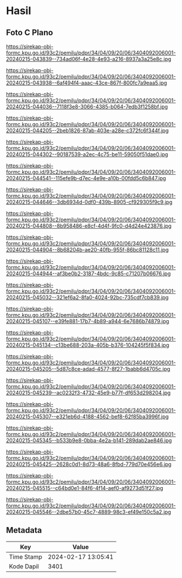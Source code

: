 # Hasil

## Foto C Plano

https://sirekap-obj-formc.kpu.go.id/93c2/pemilu/pdpr/34/04/09/20/06/3404092006001-20240215-043839--734ad06f-4e28-4e93-a216-8937a3a25e8c.jpg

https://sirekap-obj-formc.kpu.go.id/93c2/pemilu/pdpr/34/04/09/20/06/3404092006001-20240215-043938--6af494f4-aaac-43ce-867f-800fc7a9eaa5.jpg

https://sirekap-obj-formc.kpu.go.id/93c2/pemilu/pdpr/34/04/09/20/06/3404092006001-20240215-044036--7118f3e8-3066-4385-b064-7edb3f1258bf.jpg

https://sirekap-obj-formc.kpu.go.id/93c2/pemilu/pdpr/34/04/09/20/06/3404092006001-20240215-044205--2beb1826-87ab-403e-a28e-c372fc6f344f.jpg

https://sirekap-obj-formc.kpu.go.id/93c2/pemilu/pdpr/34/04/09/20/06/3404092006001-20240215-044302--90187539-a2ec-4c75-be11-59050f51dae0.jpg

https://sirekap-obj-formc.kpu.go.id/93c2/pemilu/pdpr/34/04/09/20/06/3404092006001-20240215-044541--115efe9b-d7ec-4e9e-a10b-00fdd5c6b847.jpg

https://sirekap-obj-formc.kpu.go.id/93c2/pemilu/pdpr/34/04/09/20/06/3404092006001-20240215-044646--3db6934d-0df0-439b-8905-cf929305f9c9.jpg

https://sirekap-obj-formc.kpu.go.id/93c2/pemilu/pdpr/34/04/09/20/06/3404092006001-20240215-044808--8b958486-e8cf-4d4f-9fc0-d4d24e423876.jpg

https://sirekap-obj-formc.kpu.go.id/93c2/pemilu/pdpr/34/04/09/20/06/3404092006001-20240215-044904--8b68204b-ae20-40fb-955f-86bc81128c11.jpg

https://sirekap-obj-formc.kpu.go.id/93c2/pemilu/pdpr/34/04/09/20/06/3404092006001-20240215-044944--af3be0b2-3187-4bdc-9c85-c71207b06676.jpg

https://sirekap-obj-formc.kpu.go.id/93c2/pemilu/pdpr/34/04/09/20/06/3404092006001-20240215-045032--321ef6a2-8fa0-4024-92bc-735cdf7cb839.jpg

https://sirekap-obj-formc.kpu.go.id/93c2/pemilu/pdpr/34/04/09/20/06/3404092006001-20240215-045107--e39fe881-17b7-4b89-a944-6e7686b74879.jpg

https://sirekap-obj-formc.kpu.go.id/93c2/pemilu/pdpr/34/04/09/20/06/3404092006001-20240215-045134--c13be688-203a-405b-b376-104245f5f834.jpg

https://sirekap-obj-formc.kpu.go.id/93c2/pemilu/pdpr/34/04/09/20/06/3404092006001-20240215-045205--5d87c8ce-adad-4577-8f27-1babb6d4705c.jpg

https://sirekap-obj-formc.kpu.go.id/93c2/pemilu/pdpr/34/04/09/20/06/3404092006001-20240215-045239--ac0232f3-4732-45e9-b77f-df653d298204.jpg

https://sirekap-obj-formc.kpu.go.id/93c2/pemilu/pdpr/34/04/09/20/06/3404092006001-20240215-045307--e321eb6d-4188-4562-bef8-62f85ba3996f.jpg

https://sirekap-obj-formc.kpu.go.id/93c2/pemilu/pdpr/34/04/09/20/06/3404092006001-20240215-045345--b533b9e8-0bba-4e2a-b141-289dab2ae846.jpg

https://sirekap-obj-formc.kpu.go.id/93c2/pemilu/pdpr/34/04/09/20/06/3404092006001-20240215-045425--2628c0d1-8d73-48a6-8fbd-779d70e456e6.jpg

https://sirekap-obj-formc.kpu.go.id/93c2/pemilu/pdpr/34/04/09/20/06/3404092006001-20240215-045515--c64bd0e1-84f6-4f14-aef0-af9273d51f27.jpg

https://sirekap-obj-formc.kpu.go.id/93c2/pemilu/pdpr/34/04/09/20/06/3404092006001-20240215-045546--2dbe57b0-45c7-4889-98c3-ef49e150c5a2.jpg


## Metadata

| Key        | Value               |
| ---------- | ------------------- |
| Time Stamp | 2024-02-17 13:05:41 |
| Kode Dapil | 3401                |



